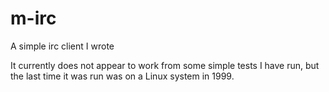 # m-irc
A simple irc client I wrote

It currently does not appear to work from some simple tests I have run, but the last time it was run was on a Linux system in 1999.

